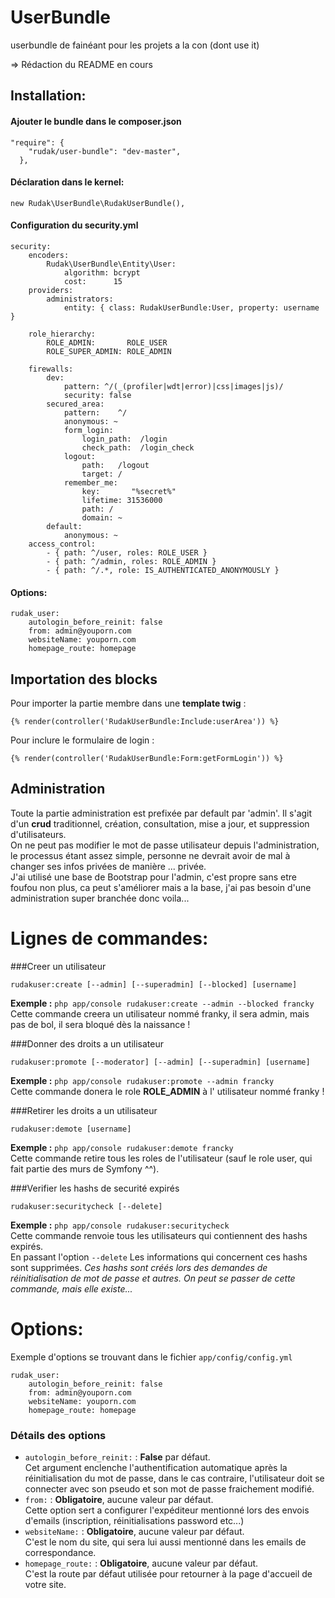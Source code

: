 # UserBundle
userbundle de fainéant pour les projets a la con (dont use it)

=> Rédaction du README en cours

## Installation:
#### Ajouter le bundle dans le composer.json

    "require": {
        "rudak/user-bundle": "dev-master",
      },
#### Déclaration dans le kernel:

    new Rudak\UserBundle\RudakUserBundle(),
    
#### Configuration du security.yml

    security:
        encoders:
            Rudak\UserBundle\Entity\User:
                algorithm: bcrypt
                cost:      15
        providers:
            administrators:
                entity: { class: RudakUserBundle:User, property: username }
    
        role_hierarchy:
            ROLE_ADMIN:       ROLE_USER
            ROLE_SUPER_ADMIN: ROLE_ADMIN
    
        firewalls:
            dev:
                pattern: ^/(_(profiler|wdt|error)|css|images|js)/
                security: false
            secured_area:
                pattern:    ^/
                anonymous: ~
                form_login:
                    login_path:  /login
                    check_path:  /login_check
                logout:
                    path:   /logout
                    target: /
                remember_me:
                    key:       "%secret%"
                    lifetime: 31536000
                    path: /
                    domain: ~
            default:
                anonymous: ~
        access_control:
            - { path: ^/user, roles: ROLE_USER }
            - { path: ^/admin, roles: ROLE_ADMIN }
            - { path: ^/.*, role: IS_AUTHENTICATED_ANONYMOUSLY }
            
#### Options:            
    
    rudak_user:
        autologin_before_reinit: false
        from: admin@youporn.com
        websiteName: youporn.com
        homepage_route: homepage
        
## Importation des blocks

Pour importer la partie membre dans une **template twig** :
    
    {% render(controller('RudakUserBundle:Include:userArea')) %}
    
Pour inclure le formulaire de login :

    {% render(controller('RudakUserBundle:Form:getFormLogin')) %}
## Administration

Toute la partie administration est prefixée par default par 'admin'. Il s'agit d'un **crud** traditionnel,
création, consultation, mise a jour, et suppression d'utilisateurs.    
On ne peut pas modifier le mot de passe utilisateur depuis l'administration, le processus étant assez simple, personne ne 
devrait avoir de mal à changer ses infos privées de manière ... privée.   
J'ai utilisé une base de Bootstrap pour l'admin, c'est propre sans etre foufou non plus, ca peut s'améliorer mais a la base, 
j'ai pas besoin d'une administration super branchée donc voila...

# Lignes de commandes:
###Creer un utilisateur

    rudakuser:create [--admin] [--superadmin] [--blocked] [username]
    
**Exemple :** ``` php app/console rudakuser:create --admin --blocked francky ```    
Cette commande creera un utilisateur nommé franky, il sera admin, mais pas de bol, il sera bloqué dès la naissance !

###Donner des droits a un utilisateur
    
    rudakuser:promote [--moderator] [--admin] [--superadmin] [username]
**Exemple :** ``` php app/console rudakuser:promote --admin francky ```    
Cette commande donera le role **ROLE_ADMIN** à l' utilisateur nommé franky !

###Retirer les droits a un utilisateur

    rudakuser:demote [username]
    
**Exemple :** ``` php app/console rudakuser:demote francky ```    
Cette commande retire tous les roles de l'utilisateur (sauf le role user, qui fait partie des murs de Symfony ^^).

###Verifier les hashs de securité expirés
    
    rudakuser:securitycheck [--delete]    
    
**Exemple :** ``` php app/console rudakuser:securitycheck ```    
Cette commande renvoie tous les utilisateurs qui contiennent des hashs expirés.    
En passant l'option ```--delete``` Les informations qui concernent ces hashs sont supprimées.
*Ces hashs sont créés lors des demandes de réinitialisation de mot de passe et autres. On peut se passer de cette commande, mais elle existe...*

# Options:

Exemple d'options se trouvant dans le fichier ```app/config/config.yml```

    rudak_user:
        autologin_before_reinit: false
        from: admin@youporn.com
        websiteName: youporn.com
        homepage_route: homepage

### Détails des options
* ```autologin_before_reinit:``` : **False** par défaut.    
Cet argument enclenche l'authentification automatique après la réinitialisation du mot de passe, dans le cas contraire, l'utilisateur doit se connecter avec son pseudo et son mot de passe fraichement modifié.
* ```from:``` : **Obligatoire**, aucune valeur par défaut.   
Cette option sert a configurer l'expéditeur mentionné lors des envois d'emails (inscription, réinitialisations password etc...)
* ```websiteName:``` : **Obligatoire**, aucune valeur par défaut.   
C'est le nom du site, qui sera lui aussi mentionné dans les emails de correspondance.
* ```homepage_route:``` : **Obligatoire**, aucune valeur par défaut.   
C'est la route par défaut utilisée pour retourner à la page d'accueil de votre site.